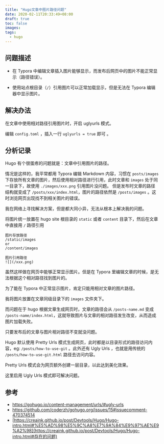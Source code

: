 ```yaml
---
title: "Hugo文章中图片路径问题"
date: 2020-02-11T20:33:49+08:00
draft: true
toc: false
images:
tags: 
  - hugo
---
```

## 问题描述

+ 在 Typora 中编辑文章插入图片能够显示，而发布后网页中的图片不能正常显示（路径错误）。

+ 使用站点根目录（`/`）引用图片可以正常加载显示，但是无法在 Typora 编辑器中显示图片。

## 解决办法

在文章中使用相对路径引用图片时，开启 uglyurls 模式。

编辑 `config.toml` ，插入一行 `uglyurls = true` 即可 。

## 分析记录

Hugo 有个很蛋疼的问题就是：文章中引用图片的路径。

情况是这样的，我平常都用 Typora 编辑 Markdown 内容，习惯在 `posts/images` 下存放所有文章的图片，然后使用相对路径进行引用，此时文章和 `images` 处于同一目录下，故使用 `./images/xxx.png` 引用图片没问题。 但是发布时文章的路径结构就变成了 `/posts/xxx/index.html`，图片的路径依然是 `/posts/images` 。这时浏览网页出现找不到相关图片的错误。

我在网络上寻找解决方案，但是都大同小异，无法从根本上解决我的问题。

将图片统一放置在 hugo site 根目录的 `static` 或者 `content` 目录下，然后在文章中直接用 `/` 路径引用

```
图片存放路径
/static/images
or
/content/images

图片引用路径
![](/xxx.png)
```

虽然这样做在网页中能够正常显示图片。但是在 Typora  里编辑文章的时候，是无法根据这个相对路径找到图片的。

为了能在 Typora 中正常显示图片，肯定只能用相对文章的图片路径。

我将图片放置在文章同级目录下的 `images` 文件夹下。

而问题在于 hugo 根据文章生成网页时，文章的路径会从 `/posts-name.md` 变成 `/posts-name/index.html`，这就导致图片与文章的相对路径发生改变，从而造成图片加载失败。

只要发布后的文章与图片相对路径不变就没问题。

Hugo 默认使用 Pretty Urls 模式生成网页，此时都是以目录形式的路径访问内容，eg: `/posts/how-to-use-git` 。此外还有 Ugly Urls ，也就是用传统的 `/posts/how-to-use-git.html` 路径去访问内容。

Pretty Urls 模式会为网页额外创建一层目录，以此达到美化效果。

这里启用 Ugly Urls 模式即可解决问题。

## 参考

+ https://gohugo.io/content-management/urls/#ugly-urls
+ https://github.com/coderzh/gohugo.org/issues/15#issuecomment-470374514
+ [https://creaink.github.io/post/Devtools/Hugo/Hugo-intro.html#%E5%AD%98%E5%9C%A8%E7%9A%84%E9%97%AE%E9%A2%98](https://creaink.github.io/post/Devtools/Hugo/Hugo-intro.html#存在的问题)